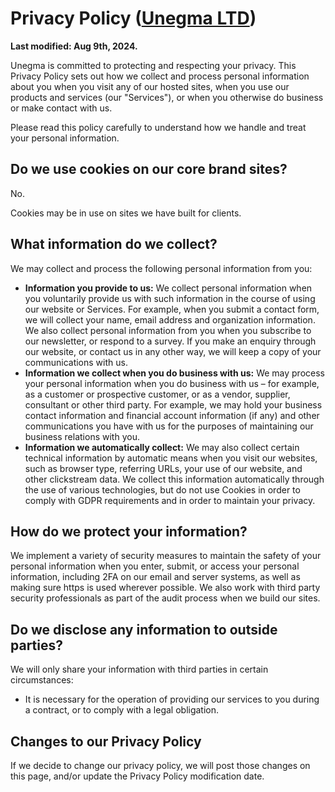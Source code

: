 # Privacy Policy ([Unegma LTD](https://unegma.com))

**Last modified: Aug 9th, 2024.**

Unegma is committed to protecting and respecting your privacy. This Privacy Policy sets out how we collect and process personal information about you when you visit any of our hosted sites, when you use our products and services (our "Services"), or when you otherwise do business or make contact with us.

Please read this policy carefully to understand how we handle and treat your personal information.

## Do we use cookies on our core brand sites?

No.

Cookies may be in use on sites we have built for clients.

## What information do we collect?

We may collect and process the following personal information from you:

- **Information you provide to us:** We collect personal information when you voluntarily provide us with such information in the course of using our website or Services. For example, when you submit a contact form, we will collect your name, email address and organization information. We also collect personal information from you when you subscribe to our newsletter, or respond to a survey. If you make an enquiry through our website, or contact us in any other way, we will keep a copy of your communications with us.
- **Information we collect when you do business with us:** We may process your personal information when you do business with us – for example, as a customer or prospective customer, or as a vendor, supplier, consultant or other third party. For example, we may hold your business contact information and financial account information (if any) and other communications you have with us for the purposes of maintaining our business relations with you.
- **Information we automatically collect:** We may also collect certain technical information by automatic means when you visit our websites, such as browser type, referring URLs, your use of our website, and other clickstream data. We collect this information automatically through the use of various technologies, but do not use Cookies in order to comply with GDPR requirements and in order to maintain your privacy.

## How do we protect your information?

We implement a variety of security measures to maintain the safety of your personal information when you enter, submit, or access your personal information, including 2FA on our email and server systems, as well as making sure https is used wherever possible. We also work with third party security professionals as part of the audit process when we build our sites.

## Do we disclose any information to outside parties?

We will only share your information with third parties in certain circumstances:

- It is necessary for the operation of providing our services to you during a contract, or to comply with a legal obligation.

## Changes to our Privacy Policy

If we decide to change our privacy policy, we will post those changes on this page, and/or update the Privacy Policy modification date.


